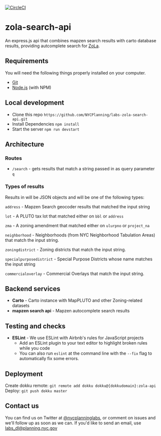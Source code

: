 [![CircleCI](https://circleci.com/gh/NYCPlanning/labs-search-api/tree/develop.svg?style=svg)](https://circleci.com/gh/NYCPlanning/labs-search-api/tree/develop)

# zola-search-api
An express.js api that combines mapzen search results with carto database results, providing autcomplete search for [ZoLa](https://zola.planning.nyc.government).  

## Requirements

You will need the following things properly installed on your computer.

- [Git](https://git-scm.com/)
- [Node.js](https://nodejs.org/) (with NPM)

## Local development

- Clone this repo `https://github.com/NYCPlanning/labs-zola-search-api.git`
- Install Dependencies `npm install`
- Start the server `npm run devstart`

## Architecture

### Routes

- `/search` - gets results that match a string passed in as query parameter `q`

### Types of results

Results in will be JSON objects and will be one of the following types:

`address` - Mapzen Search geocoder results that matched the input string

`lot` - A PLUTO tax lot that matched either on `bbl` or `address`

`zma` - A zoning amendment that matched either on `ulurpno` or `project_na`

`neighborhood` - Neighborhoods (from NYC Neighborhood Tabulation Areas) that match the input string.

`zoningdistrict` - Zoning districts that match the input string.

`specialpurposedistrict` - Special Purpose Districts whose name matches the input string

`commercialoverlay` - Commercial Overlays that match the input string.

## Backend services

- **Carto** - Carto instance with MapPLUTO and other Zoning-related datasets
- **mapzen search api** - Mapzen autocomplete search results

## Testing and checks

- **ESLint** - We use ESLint with Airbnb's rules for JavaScript projects
  - Add an ESLint plugin to your text editor to highlight broken rules while you code
  - You can also run `eslint` at the command line with the `--fix` flag to automatically fix some errors.

## Deployment

Create dokku remote: `git remote add dokku dokku@{dokkudomain}:zola-api`
Deploy: `git push dokku master`

## Contact us

You can find us on Twitter at [@nycplanninglabs](https://twitter.com/nycplanninglabs), or comment on issues and we'll follow up as soon as we can. If you'd like to send an email, use [labs_dl@planning.nyc.gov](mailto:labs_dl@planning.nyc.gov)
